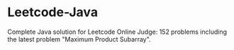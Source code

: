 Leetcode-Java
=============

Complete Java solution for Leetcode Online Judge: 152 problems including the latest problem "Maximum Product Subarray".
